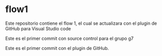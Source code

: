 # flow1
Este repositorio contiene el flow 1, el cual se actualizara con el plugin de GitHub para Visual Studio code

Este es el primer commit con source control para el grupo g7

Este es el primer commit con el plugin de GitHub.

